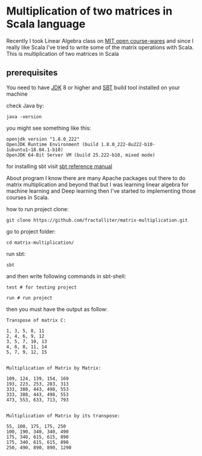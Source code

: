 # Multiplication of two matrices in Scala language
Recently I took Linear Algebra class on [MIT open course-wares](https://ocw.mit.edu/courses/mathematics/18-06-linear-algebra-spring-2010/) and since I really like Scala I've tried to write some of the matrix operations with Scala.
This is multiplication of two matrices in Scala

## prerequisites
You need to have [JDK](https://openjdk.java.net/install/) 8 or higher and [SBT](https://www.scala-sbt.org/index.html) build tool installed on your machine

check Java by:

`java -version`

you might see something like this:

```
openjdk version "1.8.0_222"
OpenJDK Runtime Environment (build 1.8.0_222-8u222-b10-1ubuntu1~18.04.1-b10)
OpenJDK 64-Bit Server VM (build 25.222-b10, mixed mode)
```
for installing sbt visit [sbt reference manual](https://www.scala-sbt.org/1.x/docs/Setup.html)

About program
I know there are many Apache packages out there to do matrix multiplication and beyond that but I was learning linear algebra for machine learning and Deep learning then I've started to implementing those courses in Scala.

how to run project
clone:

`git clone https://github.com/fractalliter/matrix-multiplication.git`

go to project folder:

`cd matrix-multiplication/`

run sbt:

`sbt`

and then write following commands in sbt-shell:


```
test # for testing project

run # run project
```

then you must have the output as follow:

```
Transpose of matrix C:

1, 3, 5, 8, 11
2, 4, 6, 9, 12
3, 5, 7, 10, 13
4, 6, 8, 11, 14
5, 7, 9, 12, 15


Multiplication of Matrix by Matrix:

109, 124, 139, 154, 169
193, 223, 253, 283, 313
333, 388, 443, 498, 553
333, 388, 443, 498, 553
473, 553, 633, 713, 793


Multiplication of Matrix by its transpose:

55, 100, 175, 175, 250
100, 190, 340, 340, 490
175, 340, 615, 615, 890
175, 340, 615, 615, 890
250, 490, 890, 890, 1290
```